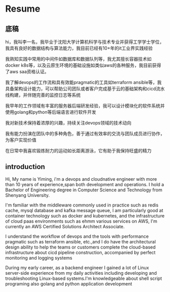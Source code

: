 # Resume

## 底稿

hi，我叫李一名，我毕业于沈阳大学计算机科学与技术专业并获得工学学士学位，我具有良好的数据结构与算法能力，我目前已经有10+年的it工业界实践经验

我熟知实践中常用的中间件如数据库和数据队列等，我尤其擅长容器技术如docker k8s等，以及云原生环境的基础设施如类似aws的各种服务，我目前获得了aws saa资格认证。

我了解devops的工作流和具有效能pragmatic的工具如terraform ansible等，我具备架构设计能力，可以帮助公司团队或者客户完成基于云的基础架构和cicd流水线构建，并伴随完善的监控日志等系统

我早年的工作领域有丰富的服务器后端研发经验，我可以设计模块化的软件系统并使用golang和python等后端语言进行软件开发

我对新技术保持着浓厚的兴趣，持续关注devops领域的技术动向

我有能力扮演在团队中的多种角色，善于通过有效率的交流与团队成员进行协作，为客户实现价值

在日常中我喜欢锻炼耐力的运动如长距离游泳，它有助于我保持旺盛的精力

## introduction

Hi, My name is Yiming, i'm a devops and cloudnative engineer with more than 10 years of experience,span both development and operations. I hold a Bachelor of Engineering degree in Computer Science and Technology from Shenyang University.

I'm familiar with the middleware commonly used in practice such as redis cache, mysql database and kafka message queue, I am particularly good at container technology such as docker and kubernetes, and the infrastructure of cloud paas environments such as ehmm various services on AWS, I'm currently an AWS Certified Solutions Architect Associate.

I understand the workflow of devops and the tools with performance pragmatic such as terraform ansible, etc.,and I do have the architectural design ability to help the teams or customers complete the cloud-based infrastructure about cicd pipeline construction, accompanied by perfect monitoring and logging systems

During my early career, as a backend engineer I gained a lot of Linux server-side experience from my daily activities including developing and troubleshooting Linux-based systems.I'm knowledgeable about shell script programing also golang and python application development


